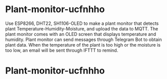 # Plant-monitor-ucfnhho
Use ESP8266, DHT22, SH1106-OLED to make a plant monitor that detects plant Temperature-Humidity-Moisture, and upload the data to MQTT. The plant monitor comes with an OLED screen that displays temperature and humidity. Plant monitor can send messages through Telegram Bot to obtain plant data. When the temperature of the plant is too high or the moisture is too low, an email will be sent through IFTTT to remind.
# Plant-monitor-ucfnhho
